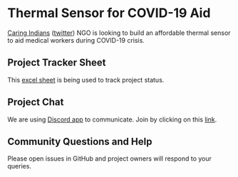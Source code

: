 # Thermal Sensor for COVID-19 Aid

[Caring Indians](https://caringindians.com/) ([twitter](https://twitter.com/caringindians)) NGO is looking to build an affordable thermal sensor to aid medical workers during COVID-19 crisis.

## Project Tracker Sheet

This [excel sheet](https://docs.google.com/spreadsheets/d/1PwoOSnrokXqJqVzkK6yj5rvuNrtC6aV5uEVb-jY0tXU/) is being used to track project status.

## Project Chat

We are using [Discord app](https://discordapp.com) to communicate. Join by clicking on this [link](https://discord.gg/UyEa4Y5).

## Community Questions and Help

Please open issues in GitHub and project owners will respond to your queries.
